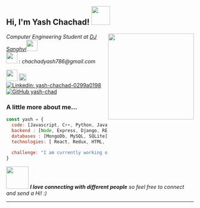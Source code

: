 <h2> Hi, I'm Yash Chachad! <img src="https://media.giphy.com/media/mGcNjsfWAjY5AEZNw6/giphy.gif" width="50"></h2>
<img align='right' src="https://bit.ly/38byJVB" width="230">
<p><em>Computer Engineering Student at <a href="http://www.djsce.ac.in/">DJ Sanghvi</a><img src="https://media.giphy.com/media/fYSnHlufseco8Fh93Z/giphy.gif" width="30">
<br/> <img src="https://bit.ly/2LelGK6" height="30"> : chachadyash786@gmail.com
</em></p>


<a href="https://www.codechef.com/users/yashx"><img src="https://bit.ly/38cVzMF" height="30"></a>
<a href="https://codeforces.com/profile/yash_chad"><img src="https://upload.wikimedia.org/wikipedia/commons/b/b1/Codeforces_logo.svg" height="20"></a>
[![Linkedin: yash-chachad-0299a0198 ](https://img.shields.io/badge/-YashChachad-blue?style=flat-square&logo=Linkedin&logoColor=white&link=https://www.linkedin.com/in/yash-chachad-0299a0198/)](https://www.linkedin.com/in/yash-chachad-0299a0198//)
[![GitHub yash-chad](https://img.shields.io/github/followers/yash-chad?label=follow&style=social)](https://github.com/yash-chad)


###  A little more about me...  

```javascript
const yash = {
  code: [Javascript, C++, Python, Java],
  backend : [Node, Express, Django, REST, SocketIO ],
  databases : [MongoDb, MySQL, SQLite],
  technologies: [ React, Redux, HTML, CSS,Bootstrap, Material-Ui ]
  
  challenge: "I am currently working on my problem solving and algorithmic skills!"
}
```

<img src="https://media.giphy.com/media/LnQjpWaON8nhr21vNW/giphy.gif" width="60"> <em><b>I love connecting with different people</b> so feel free to connect and send a Hi!</b> :)</em>

---
